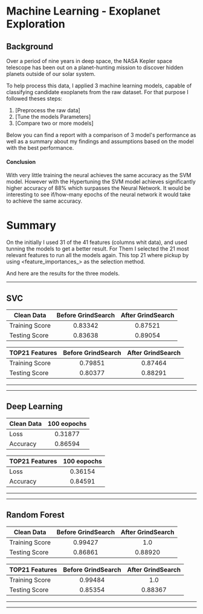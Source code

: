 # Machine Learning - Exoplanet Exploration


## Background

Over a period of nine years in deep space, the NASA Kepler space telescope has been out on a planet-hunting mission to discover hidden planets outside of our solar system.

To help process this data, I applied 3 machine learning models, capable of classifying candidate exoplanets from the raw dataset. For that purpose I followed theses steps:

1. [Preprocess the raw data]
2. [Tune the models Parameters]
3. [Compare two or more models]

Below you can find a report with a comparison of 3 model's performance as well as a summary about my findings and assumptions based on the model with the best performance.



#### Conclusion
With very little training the neural achieves the same accuracy as the SVM model. However with the Hypertuning the SVM model achieves significantly higher accuracy of 88% which surpasses the Neural Network. It would be interesting to see if/how-many epochs of the neural network it would take to achieve the same accuracy.


# Summary
On the initially I used 31 of the 41 features (columns whit data), and used <GrindSearch> tunning the models to get a better result. For Them I selected the 21 most relevant features to run all the models again. This top 21 where pickup by using <feature_importances_> as the selection method.

And here are the results for the three models.
***

## **SVC**

|  Clean Data    | Before GrindSearch | After GrindSearch |
| -------------- |:------------------:| :----------------:|
| Training Score |        0.83342     |      0.87521      |
| Testing Score  |        0.83638     |      0.89054      |

| TOP21 Features | Before GrindSearch | After GrindSearch |
| -------------- |:------------------:| :----------------:|
| Training Score |        0.79851     |      0.87464      |
| Testing Score  |        0.80377     |      0.88291      |

---
***

## **Deep Learning**

|  Clean Data    | 100 eopochs |
| -------------- |:-----------:|
| Loss           |   0.31877   |
| Accuracy       |   0.86594   |

| TOP21 Features | 100 eopochs |
| -------------- |:-----------:|
| Loss           |   0.36154   |
| Accuracy       |   0.84591   |

---
***

## **Random Forest**

|  Clean Data    | Before GrindSearch | After GrindSearch |
| -------------- |:------------------:| :----------------:|
| Training Score |        0.99427     |      1.0          |
| Testing Score  |        0.86861     |      0.88920      |

| TOP21 Features | Before GrindSearch | After GrindSearch |
| -------------- |:------------------:| :----------------:|
| Training Score |        0.99484     |      1.0          |
| Testing Score  |        0.85354     |      0.88367      |

---
***
